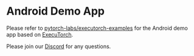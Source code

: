# Android Demo App

Please refer to [pytorch-labs/executorch-examples](https://github.com/pytorch-labs/executorch-examples/tree/main/dl3/android/DeepLabV3Demo) for the Android demo app based on [ExecuTorch](https://github.com/pytorch/executorch).

Please join our [Discord](https://discord.com/channels/1334270993966825602/1349854760299270284) for any questions.
